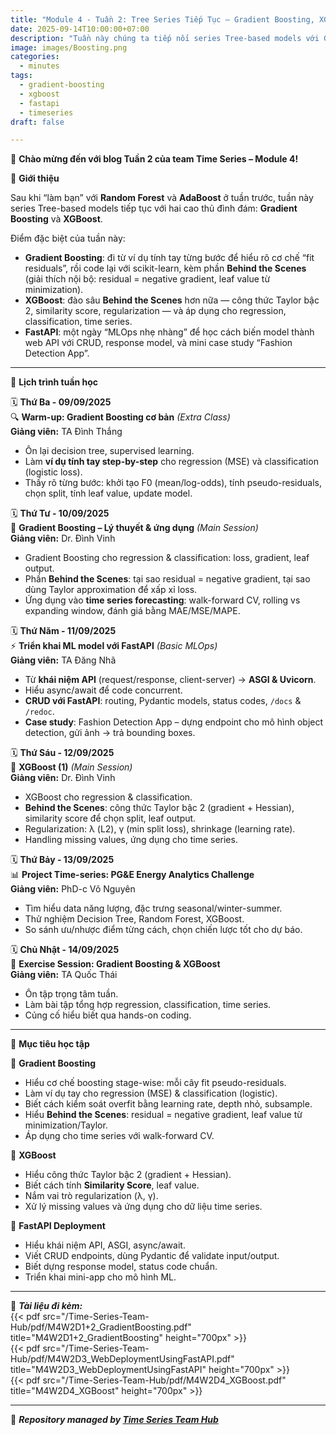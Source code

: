 ```yaml
---
title: "Module 4 - Tuần 2: Tree Series Tiếp Tục – Gradient Boosting, XGBoost & FastAPI Deployment"
date: 2025-09-14T10:00:00+07:00
description: "Tuần này chúng ta tiếp nối series Tree-based models với Gradient Boosting và XGBoost, học từ ví dụ tính tay đến code thật, kèm bonus 1 ngày FastAPI để đưa mô hình lên web!"
image: images/Boosting.png
categories:
  - minutes
tags:
  - gradient-boosting
  - xgboost
  - fastapi
  - timeseries
draft: false

---
```


🎉 **Chào mừng đến với blog Tuần 2 của team Time Series – Module 4!**

🌟 **Giới thiệu**

Sau khi “làm bạn” với **Random Forest** và **AdaBoost** ở tuần trước, tuần này series Tree-based models tiếp tục với hai cao thủ đình đám: **Gradient Boosting** và **XGBoost**.  

Điểm đặc biệt của tuần này:  
- **Gradient Boosting**: đi từ ví dụ tính tay từng bước để hiểu rõ cơ chế “fit residuals”, rồi code lại với scikit-learn, kèm phần **Behind the Scenes** (giải thích nội bộ: residual = negative gradient, leaf value từ minimization).  
- **XGBoost**: đào sâu **Behind the Scenes** hơn nữa — công thức Taylor bậc 2, similarity score, regularization — và áp dụng cho regression, classification, time series.  
- **FastAPI**: một ngày “MLOps nhẹ nhàng” để học cách biến model thành web API với CRUD, response model, và mini case study “Fashion Detection App”.  

---

📅 **Lịch trình tuần học**

🗓️ **Thứ Ba - 09/09/2025**  
🔍 **Warm-up: Gradient Boosting cơ bản** *(Extra Class)*  
**Giảng viên:** TA Đình Thắng  
- Ôn lại decision tree, supervised learning.  
- Làm **ví dụ tính tay step-by-step** cho regression (MSE) và classification (logistic loss).  
- Thấy rõ từng bước: khởi tạo F0 (mean/log-odds), tính pseudo-residuals, chọn split, tính leaf value, update model.  

🗓️ **Thứ Tư - 10/09/2025**  
🧠 **Gradient Boosting – Lý thuyết & ứng dụng** *(Main Session)*  
**Giảng viên:** Dr. Đình Vinh  
- Gradient Boosting cho regression & classification: loss, gradient, leaf output.  
- Phần **Behind the Scenes**: tại sao residual = negative gradient, tại sao dùng Taylor approximation để xấp xỉ loss.  
- Ứng dụng vào **time series forecasting**: walk-forward CV, rolling vs expanding window, đánh giá bằng MAE/MSE/MAPE.  

🗓️ **Thứ Năm - 11/09/2025**  
⚡ **Triển khai ML model với FastAPI** *(Basic MLOps)*  
**Giảng viên:** TA Đăng Nhã  
- Từ **khái niệm API** (request/response, client-server) → **ASGI & Uvicorn**.  
- Hiểu async/await để code concurrent.  
- **CRUD với FastAPI**: routing, Pydantic models, status codes, `/docs` & `/redoc`.  
- **Case study**: Fashion Detection App – dựng endpoint cho mô hình object detection, gửi ảnh → trả bounding boxes.  

🗓️ **Thứ Sáu - 12/09/2025**  
🚀 **XGBoost (1)** *(Main Session)*  
**Giảng viên:** Dr. Đình Vinh  
- XGBoost cho regression & classification.  
- **Behind the Scenes**: công thức Taylor bậc 2 (gradient + Hessian), similarity score để chọn split, leaf output.  
- Regularization: λ (L2), γ (min split loss), shrinkage (learning rate).  
- Handling missing values, ứng dụng cho time series.  

🗓️ **Thứ Bảy - 13/09/2025**  
📊 **Project Time-series: PG&E Energy Analytics Challenge**  
**Giảng viên:** PhD-c Võ Nguyên  
- Tìm hiểu data năng lượng, đặc trưng seasonal/winter-summer.  
- Thử nghiệm Decision Tree, Random Forest, XGBoost.  
- So sánh ưu/nhược điểm từng cách, chọn chiến lược tốt cho dự báo.  

🗓️ **Chủ Nhật - 14/09/2025**  
💪 **Exercise Session: Gradient Boosting & XGBoost**  
**Giảng viên:** TA Quốc Thái  
- Ôn tập trọng tâm tuần.  
- Làm bài tập tổng hợp regression, classification, time series.  
- Củng cố hiểu biết qua hands-on coding.  

---

🎯 **Mục tiêu học tập**

📌 **Gradient Boosting**  
- Hiểu cơ chế boosting stage-wise: mỗi cây fit pseudo-residuals.  
- Làm ví dụ tay cho regression (MSE) & classification (logistic).  
- Biết cách kiểm soát overfit bằng learning rate, depth nhỏ, subsample.  
- Hiểu **Behind the Scenes**: residual = negative gradient, leaf value từ minimization/Taylor.  
- Áp dụng cho time series với walk-forward CV.  

📌 **XGBoost**  
- Hiểu công thức Taylor bậc 2 (gradient + Hessian).  
- Biết cách tính **Similarity Score**, leaf value.  
- Nắm vai trò regularization (λ, γ).  
- Xử lý missing values và ứng dụng cho dữ liệu time series.  

📌 **FastAPI Deployment**  
- Hiểu khái niệm API, ASGI, async/await.  
- Viết CRUD endpoints, dùng Pydantic để validate input/output.  
- Biết dựng response model, status code chuẩn.  
- Triển khai mini-app cho mô hình ML.  

---

📂 **_Tài liệu đi kèm:_**  
{{< pdf src="/Time-Series-Team-Hub/pdf/M4W2D1+2_GradientBoosting.pdf" title="M4W2D1+2_GradientBoosting" height="700px" >}}  
{{< pdf src="/Time-Series-Team-Hub/pdf/M4W2D3_WebDeploymentUsingFastAPI.pdf" title="M4W2D3_WebDeploymentUsingFastAPI" height="700px" >}}  
{{< pdf src="/Time-Series-Team-Hub/pdf/M4W2D4_XGBoost.pdf" title="M4W2D4_XGBoost" height="700px" >}} 

---

🧠 **_Repository managed by [Time Series Team Hub](https://github.com/Jennifer1907/Time-Series-Team-Hub)_**
